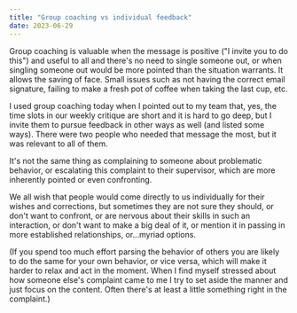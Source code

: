 ```yaml
---
title: "Group coaching vs individual feedback"
date: 2023-06-29
---
```


Group coaching is valuable when the message is positive ("I invite you to do this") and useful to all and there's no need to single someone out, or when singling someone out would be more pointed than the situation warrants. It allows the saving of face. Small issues such as not having the correct email signature, failing to make a fresh pot of coffee when taking the last cup, etc.

I used group coaching today when I pointed out to my team that, yes, the time slots in our weekly critique are short and it is hard to go deep, but I invite them to pursue feedback in other ways as well (and listed some ways). There were two people who needed that message the most, but it was relevant to all of them.

It's not the same thing as complaining to someone about problematic behavior, or escalating this complaint to their supervisor, which are more inherently pointed or even confronting.

We all wish that people would come directly to us individually for their wishes and corrections, but sometimes they are not sure they should, or don't want to confront, or are nervous about their skills in such an interaction, or don't want to make a big deal of it, or mention it in passing in more established relationships, or…myriad options.

(If you spend too much effort parsing the behavior of others you are likely to do the same for your own behavior, or vice versa, which will make it harder to relax and act in the moment. When I find myself stressed about how someone else's complaint came to me I try to set aside the manner and just focus on the content. Often there's at least a little something right in the complaint.)
